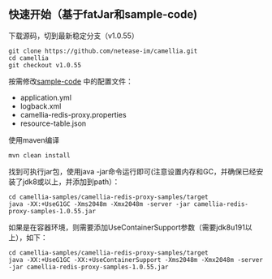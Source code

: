 
## 快速开始（基于fatJar和sample-code)

下载源码，切到最新稳定分支（v1.0.55）
```
git clone https://github.com/netease-im/camellia.git
cd camellia
git checkout v1.0.55
```
按需修改[sample-code](/camellia-samples/camellia-redis-proxy-samples) 中的配置文件：
* application.yml
* logback.xml
* camellia-redis-proxy.properties
* resource-table.json

使用maven编译
```
mvn clean install
```
找到可执行jar包，使用java -jar命令运行即可(注意设置内存和GC，并确保已经安装了jdk8或以上，并添加到path）：
```
cd camellia-samples/camellia-redis-proxy-samples/target
java -XX:+UseG1GC -Xms2048m -Xmx2048m -server -jar camellia-redis-proxy-samples-1.0.55.jar 
```

如果是在容器环境，则需要添加UseContainerSupport参数（需要jdk8u191以上），如下：
```
cd camellia-samples/camellia-redis-proxy-samples/target
java -XX:+UseG1GC -XX:+UseContainerSupport -Xms2048m -Xmx2048m -server -jar camellia-redis-proxy-samples-1.0.55.jar
```
